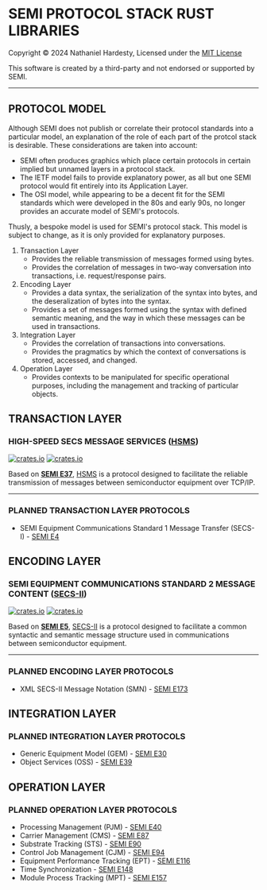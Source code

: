 # SEMI PROTOCOL STACK RUST LIBRARIES

Copyright © 2024 Nathaniel Hardesty, Licensed under the [MIT License](./license.md)

This software is created by a third-party and not endorsed or supported by SEMI.

--------------------------------------------------------------------------------

## PROTOCOL MODEL

Although SEMI does not publish or correlate their protocol standards into a
particular model, an explanation of the role of each part of the protcol stack
is desirable. These considerations are taken into account:

- SEMI often produces graphics which place certain protocols in certain implied
  but unnamed layers in a protocol stack.
- The IETF model fails to provide explanatory power, as all but one SEMI
  protocol would fit entirely into its Application Layer.
- The OSI model, while appearing to be a decent fit for the SEMI standards
  which were developed in the 80s and early 90s, no longer provides an accurate
  model of SEMI's protocols.

Thusly, a bespoke model is used for SEMI's protocol stack. This model is
subject to change, as it is only provided for explanatory purposes.

1. Transaction Layer
   - Provides the reliable transmission of messages formed using bytes.
   - Provides the correlation of messages in two-way conversation into
     transactions, i.e. request/response pairs.
2. Encoding Layer
   - Provides a data syntax, the serialization of the syntax into bytes, and
     the deseralization of bytes into the syntax.
   - Provides a set of messages formed using the syntax with defined semantic
     meaning, and the way in which these messages can be used in transactions.
3. Integration Layer
   - Provides the correlation of transactions into conversations.
   - Provides the pragmatics by which the context of conversations is stored,
     accessed, and changed.
4. Operation Layer
   - Provides contexts to be manipulated for specific operational purposes,
     including the management and tracking of particular objects.

## TRANSACTION LAYER

### HIGH-SPEED SECS MESSAGE SERVICES ([HSMS])

[![crates.io](https://img.shields.io/crates/v/semi_e37.svg)](https://crates.io/crates/semi_e37)
[![crates.io](https://img.shields.io/crates/d/semi_e37.svg)](https://crates.io/crates/semi_e37)

Based on **[SEMI E37]**, [HSMS] is a protocol designed to facilitate the
reliable transmission of messages between semiconductor equipment over TCP/IP.

--------------------------------------------------------------------------------

### PLANNED TRANSACTION LAYER PROTOCOLS

- SEMI Equipment Communications Standard 1 Message Transfer (SECS-I) - [SEMI E4]

## ENCODING LAYER

### SEMI EQUIPMENT COMMUNICATIONS STANDARD 2 MESSAGE CONTENT ([SECS-II])

[![crates.io](https://img.shields.io/crates/v/semi_e5.svg)](https://crates.io/crates/semi_e5)
[![crates.io](https://img.shields.io/crates/d/semi_e5.svg)](https://crates.io/crates/semi_e5)

Based on **[SEMI E5]**, [SECS-II] is a protocol designed to facilitate a common
syntactic and semantic message structure used in communications between
semiconductor equipment.

--------------------------------------------------------------------------------

### PLANNED ENCODING LAYER PROTOCOLS

- XML SECS-II Message Notation (SMN) - [SEMI E173]

## INTEGRATION LAYER

### PLANNED INTEGRATION LAYER PROTOCOLS

- Generic Equipment Model (GEM) - [SEMI E30]
- Object Services (OSS) - [SEMI E39]

## OPERATION LAYER

### PLANNED OPERATION LAYER PROTOCOLS

- Processing Management (PJM) - [SEMI E40]
- Carrier Management (CMS) - [SEMI E87]
- Substrate Tracking (STS) - [SEMI E90]
- Control Job Management (CJM) - [SEMI E94]
- Equipment Performance Tracking (EPT) - [SEMI E116]
- Time Synchronization - [SEMI E148]
- Module Process Tracking (MPT) - [SEMI E157]

[SECS-II]: ./semi_e5/readme.md
[HSMS]:    ./semi_e37/readme.md

[SEMI E4]:   https://store-us.semi.org/products/e00400-semi-e4-specification-for-semi-equipment-communications-standard-1-message-transfer-secs-i
[SEMI E5]:   https://store-us.semi.org/products/e00500-semi-e5-specification-for-semi-equipment-communications-standard-2-message-content-secs-ii
[SEMI E30]:  https://store-us.semi.org/products/e03000-semi-e30-specification-for-the-generic-model-for-communications-and-control-of-manufacturing-equipment-gem
[SEMI E37]:  https://store-us.semi.org/products/e03700-semi-e37-high-speed-secs-message-services-hsms-generic-services
[SEMI E39]:  https://store-us.semi.org/products/e03900-semi-e39-specification-for-object-services-concepts-behavior-and-services
[SEMI E40]:  https://store-us.semi.org/products/e04000-semi-e40-specification-for-processing-management
[SEMI E87]:  https://store-us.semi.org/products/e08700-semi-e87-specification-for-carrier-management-cms
[SEMI E90]:  https://store-us.semi.org/products/e09000-semi-e90-specification-for-substrate-tracking
[SEMI E94]:  https://store-us.semi.org/products/e09400-semi-e94-specification-for-control-job-management
[SEMI E116]: https://store-us.semi.org/products/e11600-semi-e116-specification-for-equipment-performance-tracking
[SEMI E148]: https://store-us.semi.org/products/e14800-semi-e148-specification-for-time-synchronization-and-definition-of-the-ts-clock-object
[SEMI E157]: https://store-us.semi.org/products/e15700-semi-e157-specification-for-module-process-tracking
[SEMI E173]: https://store-us.semi.org/products/e17300-semi-e173-specification-for-xml-secs-ii-message-notation-smn

